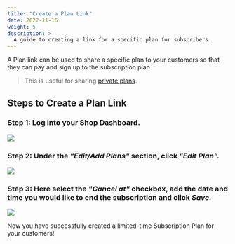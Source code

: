 ```yaml
---
title: "Create a Plan Link"
date: 2022-11-16
weight: 5
description: >
  A guide to creating a link for a specific plan for subscribers.
---
```


A Plan link can be used to share a specific plan to your customers so that they can pay and sign up to the subscription plan.

> This is useful for sharing [private plans](https://docs.subscribie.co.uk/docs/tasks/create-a-private-plan/).

## Steps to Create a Plan Link

### Step 1: Log into your Shop Dashboard.

![](https://subscribie.co.uk/blog/content/images/size/w1000/2022/11/image-64.png)

### Step 2: Under the *"Edit/Add Plans"* section, click *"Edit Plan".*

![](https://subscribie.co.uk/blog/content/images/size/w1000/2022/11/image-77.png)

### Step 3: Here select the *"Cancel at"* checkbox, add the date and time you would like to end the subscription and click *Save.*

![](https://subscribie.co.uk/blog/content/images/size/w1000/2022/11/image-77.png)

Now you have successfully created a limited-time Subscription Plan for your customers!
